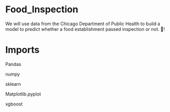 # Food_Inspection

We will use data from the Chicago Department of Public Health to build a model to predict whether a food establishment passed inspection or not. 🥘!

# Imports

Pandas

numpy

sklearn

Matplotlib.pyplot

xgboost

